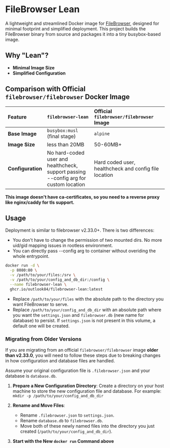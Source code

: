 # FileBrowser Lean

A lightweight and streamlined Docker image for [FileBrowser](https://filebrowser.org/), designed for minimal footprint and simplified deployment. This project builds the FileBrowser binary from source and packages it into a tiny busybox-based image.

## Why "Lean"?

*   **Minimal Image Size** 
*   **Simplified Configuration** 

## Comparison with Official `filebrowser/filebrowser` Docker Image

| Feature             | `filebrowser-lean`                              | Official `filebrowser/filebrowser` Image                               |
| :------------------ | :-------------------------------------------------------------- | :----------------------------------------------------------------------- |
| **Base Image**      | `busybox:musl` (final stage)                                   | `alpine`                         |
| **Image Size**      | less than 20MB               | 50-60MB+           |
| **Configuration**   | No hard-coded user and healthcheck,<br>support passing --config arg for custom location  | Hard coded user, healthcheck and config file location           |

**This image doesn't have ca-certificates, so you need to a reverse proxy like nginx/caddy for tls support.**

## Usage

Deployment is similar to filebrowser v2.33.0+. There is two differences:
- You don't have to change the permission of two mounted dirs. No more uid/gid mapping issues in rootless environment.
- You can directly pass --config arg to container without overiding the whole entrypoint.

```bash
docker run -d \
  -p 8080:80 \
  -v /path/to/your/files:/srv \
  -v /path/to/your/config_and_db_dir:/config \
  --name filebrowser-lean \
  ghcr.io/outlook84/filebrowser-lean:latest
```

*   Replace `/path/to/your/files` with the absolute path to the directory you want FileBrowser to serve.
*   Replace `/path/to/your/config_and_db_dir` with an absolute path where you want the `settings.json` and `filebrowser.db` (new name for database) to persist. If `settings.json` is not present in this volume, a default one will be created.


### Migrating from Older Versions

If you are migrating from an official `filebrowser/filebrowser` image **older than v2.33.0**, you will need to follow these steps due to breaking changes in how configuration and database files are handled. 

Assume your original configuration file is `.filebrowser.json` and your database is `database.db`.

1.  **Prepare a New Configuration Directory**:
    Create a directory on your host machine to store the new configuration file and database. For example: `mkdir -p /path/to/your/config_and_db_dir`

2.  **Rename and Move Files**:
    -   Rename `.filebrowser.json` to `settings.json`.
    -   Rename `database.db` to `filebrowser.db`.
    -   Move both of these newly named files into the directory you just created (`/path/to/your/config_and_db_dir`).

4.  **Start with the New `docker run` Command above**


